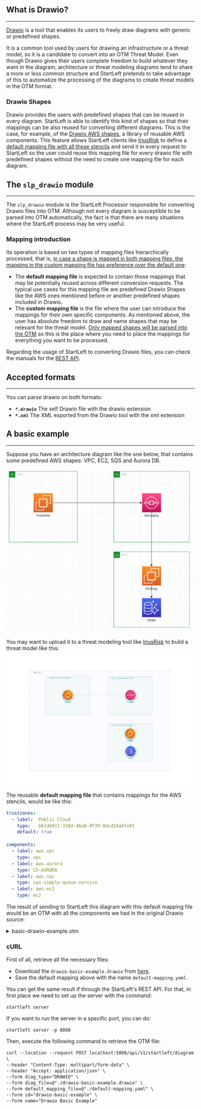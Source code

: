 ## What is Drawio?

---

[Drawio](https://www.drawio.com/) is a tool that enables its users to freely draw diagrams with generic or predefined shapes.

It is a common tool used by users for drawing an infrastructure or a threat model, so it is a candidate to convert into
an OTM Threat Model. Even though Drawio gives their users complete freedom to build whatever they want in the diagram, 
architecture or threat modeling diagrams tend to share a more or less common structure and StartLeft pretends to take 
advantage of this to automatize the processing of the diagrams to create threat models in the OTM format.


### Drawio Shapes
Drawio provides the users with predefined shapes that can be reused in every diagram. StartLeft is able to identify this kind of 
shapes so that their mappings can be also reused for converting different diagrams. This is the case, for example, of 
the
[Drawio AWS shapes](https://www.drawio.com/blog/aws-diagrams),
a library of reusable AWS components. This feature allows StartLeft clients
like [IriusRisk](https://iriusrisk.com) to define a 
[default mapping file with all these stencils](https://github.com/iriusrisk/startleft/blob/main/examples/drawio/iriusrisk-drawio-mapping.yaml) 
and send it in every request to StartLeft so the user could reuse this mapping file for every drawio file with predefined shapes
without the need to create one mapping file for each diagram.


## The `slp_drawio` module

---
The `slp_drawio` module is the StartLeft Processor responsible for converting Drawio files into OTM.
Although not every diagram is susceptible to be parsed into OTM automatically, the fact is that there are many
situations where the StartLeft process may be very useful.

### Mapping introduction
Its operation is based on two types of mapping files hierarchically processed, that is, <u>in case a shape is mapped
in both mapping files, the mapping in the custom mapping file has preference over the default one</u>:

* The **default mapping file** is expected to contain those mappings that may be potentially reused across different
  conversion requests. The typical use cases for this mapping file are predefined Drawio Shapes like the AWS ones
  mentioned before or another predefined shapes included in Drawio.
* The **custom mapping file** is the file where the user can introduce the mappings for their own specific
  components. As mentioned above, the user has absolute freedom to draw and name shapes that may be relevant for the
  threat model. <u>Only mapped shapes will be parsed into the OTM</u> so this is the place where you need to place the
  mappings for everything you want to be processed.

Regarding the usage of StartLeft to converting Drawio files,
you can check the manuals for the [REST API](../../../usage/REST-API.md).

## Accepted formats
---
You can parse drawio on both formats:

 - **_`*.drawio`_** The self Drawio file with the drawio extension
 - **_`*.xml`_** The XML exported from the Drawio tool with the xml extension


## A basic example

---
Suppose you have an architecture diagram like the one below, that contains some predefined AWS shapes: 
VPC, EC2, SQS and Aurora DB.

![img/drawio-basic-example.png](img/drawio-basic-example.png)

You may want to upload it to a threat modeling tool like [IriusRisk](http://iriusrisk.com) to build a threat model
like this:

![img/drawio-irius-basic-example.png](img/drawio-irius-basic-example.png)

The  reusable **default mapping file** that contains mappings for the AWS stencils, would be like this:
```yaml
trustzones:
  - label:  Public Cloud
    type:   b61d6911-338d-46a8-9f39-8dcd24abfe91
    default: true

components:
  - label: aws.vpc
    type: vpc
  - label: aws.aurora
    type: CD-AURORA
  - label: aws.sqs
    type: sqs-simple-queue-service
  - label: aws.ec2
    type: ec2
```

The result of sending to StartLeft this diagram with this default mapping file would be an OTM with all the components we
had in the original Drawio source:
<details>
  <summary>basic-drawio-example.otm</summary>

```json
{
  "otmVersion": "0.2.0",
  "project": {
    "name": "Drawio basic example",
    "id": "drawio-basic-example"
  },
  "representations": [
    {
      "name": "drawio-basic-example Diagram Representation",
      "id": "drawio-basic-example-diagram",
      "type": "diagram",
      "size": {
        "width": 1000,
        "height": 1000
      }
    }
  ],
  "trustZones": [
    {
      "id": "47",
      "name": "Public Cloud",
      "type": "b61d6911-338d-46a8-9f39-8dcd24abfe91",
      "risk": {
        "trustRating": 10
      }
    }
  ],
  "components": [
    {
      "id": "la1Y3zmRGmYUid53ubu8-1",
      "name": "VPC 1",
      "type": "vpc",
      "parent": {
        "trustZone": "47"
      }
    },
    {
      "id": "la1Y3zmRGmYUid53ubu8-2",
      "name": "Availability",
      "type": "ec2",
      "parent": {
        "component": "la1Y3zmRGmYUid53ubu8-1"
      }
    },
    {
      "id": "la1Y3zmRGmYUid53ubu8-3",
      "name": "VPC 2",
      "type": "vpc",
      "parent": {
        "trustZone": "47"
      }
    },
    {
      "id": "la1Y3zmRGmYUid53ubu8-4",
      "name": "Messaging",
      "type": "sqs-simple-queue-service",
      "parent": {
        "component": "la1Y3zmRGmYUid53ubu8-1"
      }
    },
    {
      "id": "la1Y3zmRGmYUid53ubu8-5",
      "name": "VPC 3",
      "type": "vpc",
      "parent": {
        "trustZone": "47"
      }
    },
    {
      "id": "la1Y3zmRGmYUid53ubu8-6",
      "name": "DDBB",
      "type": "CD-AURORA",
      "parent": {
        "component": "la1Y3zmRGmYUid53ubu8-5"
      }
    },
    {
      "id": "la1Y3zmRGmYUid53ubu8-2",
      "name": "Bookings",
      "type": "ec2",
      "parent": {
        "component": "la1Y3zmRGmYUid53ubu8-5"
      }
    }
  ],
  "dataflows": [
    {
      "id": "la1Y3zmRGmYUid53ubu8-10",
      "name": "",
      "source": "la1Y3zmRGmYUid53ubu8-7",
      "destination": "la1Y3zmRGmYUid53ubu8-6"
    },
    {
      "id": "la1Y3zmRGmYUid53ubu8-11",
      "name": "",
      "source": "la1Y3zmRGmYUid53ubu8-2",
      "destination": "la1Y3zmRGmYUid53ubu8-4"
    },
    {
      "id": "la1Y3zmRGmYUid53ubu8-13",
      "name": "",
      "source": "la1Y3zmRGmYUid53ubu8-4",
      "destination": "la1Y3zmRGmYUid53ubu8-7"
    }
  ]
}
```
</details>


### cURL

First of all, retrieve all the necessary files:

* Download the `drawio-basic-example.drawio` from [here](https://github.com/iriusrisk/startleft/blob/main/examples/drawio/drawio-basic-example.drawio).
* Save the default mapping above with the name `default-mapping.yaml`.



You can get the same result if through the StartLeft's REST API. For that, in first place we need to set up the
server with the command:
```shell
startleft server
```

If you want to run the server in a specific port, you can do:
```shell
startleft server -p 8080
```


Then, execute the following command to retrieve the OTM file:

```shell
curl --location --request POST localhost:5000/api/v1/startleft/diagram \
--header "Content-Type: multipart/form-data" \
--header "Accept: application/json" \
--form diag_type="DRAWIO" \
--form diag_file=@"./drawio-basic-example.drawio" \
--form default_mapping_file=@"./default-mapping.yaml" \
--form id="drawio-basic-example" \
--form name="Drawio Basic Example"
```


